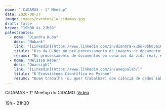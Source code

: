 ```yaml
---
nome: " CiDAMAS - 1° Meetup"
data: 2020-08-27
image: images/eventos/1o-cidamas.jpg
draft: false
breve: "19h00 às 21h30"
palestrantes:
  - nome: "Diandra Kubo"
    desc: "Nubank"
    link: "[Linkedin](https://www.linkedin.com/in/diandra-kubo-0bb05a105/)"
    titulo: "Uso da U-Net no pré-processamento de imagens de documentos"
    resumo: "No processamento de documentos em cenários da vida real, é comum ter que lidar com artefatos que afetam negativamente a qualidade de análise. Com o objetivo de mitigar o impacto desses artefatos, usamos a rede neural convolucional U-Net, uma rede de sucesso na segmentação de imagens biomédicas. Para treinar a rede, dados artificiais foram utilizados, e nessa apresentação, iremos mostrar o passo-a-passo pra utilização do framework proposto."
  - nome: "Melissa Weber"
    desc: "Quansight"
    link: "[Linkedin](https://www.linkedin.com/in/axequalsb/)"
    titulo: "O Ecossistema Científico no Python"
    resumo: "Quem trabalha (ou quer trabalhar) com ciência de dados sabe que o conhecimento das bibliotecas científicas coletivamente conhecidas como PyData é fundamental. Muitos projetos de ciência de dados envolvem aplicações em várias linguagens e o Python é uma das mais populares nesse contexto. Nessa palestra, falaremos sobre a utilização destas bibliotecas, a interação entre elas e as comunidades que as mantém. Além disso, discutiremos boas práticas para o desenvolvimento de software científico e de análise de dados, incluindo padrões de interação da comunidade open source e iniciativas voltadas para formar não apenas usuárias, mas também contribuidoras para estas bibliotecas."
---
```

 CiDAMAS - 1° Meetup do CiDAMO. [Vídeo](https://youtu.be/mIwU1Vmu86c)<br><br>19h - 21h30

